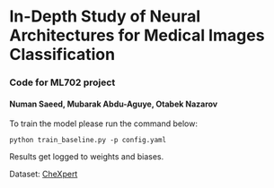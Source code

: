 # In-Depth Study of Neural Architectures for Medical Images Classification
### Code for ML702 project
#### Numan Saeed, Mubarak Abdu-Aguye, Otabek Nazarov

To train the model please run the command below:

```
python train_baseline.py -p config.yaml
```

Results get logged to weights and biases.

Dataset: [CheXpert](https://stanfordmlgroup.github.io/competitions/chexpert/)
